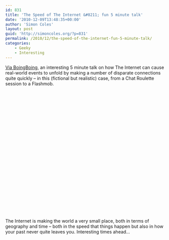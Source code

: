 ```yaml
---
id: 831
title: 'The Speed of The Internet &#8211; fun 5 minute talk'
date: '2010-12-09T13:48:35+00:00'
author: 'Simon Coles'
layout: post
guid: 'http://simoncoles.org/?p=831'
permalink: /2010/12/the-speed-of-the-internet-fun-5-minute-talk/
categories:
    - Geeky
    - Interesting
---
```


[Via BoingBoing](http://www.boingboing.net/2010/12/04/fictional-story-of-a.html), an interesting 5 minute talk on how The Internet can cause real-world events to unfold by making a number of disparate connections quite quickly – in this (fictional but realistic) case, from a Chat Roulette session to a Flashmob.

<object height="385" width="640"><param name="movie" value="http://www.youtube.com/v/RyMdOT8YJgY?fs=1&hl=en_US&rel=0"></param><param name="allowFullScreen" value="true"></param><param name="allowscriptaccess" value="always"></param><embed allowfullscreen="true" allowscriptaccess="always" height="385" src="http://www.youtube.com/v/RyMdOT8YJgY?fs=1&hl=en_US&rel=0" type="application/x-shockwave-flash" width="640"></embed></object>

The Internet is making the world a very small place, both in terms of geography and time – both in the speed that things happen but also in how your past never quite leaves you. Interesting times ahead…